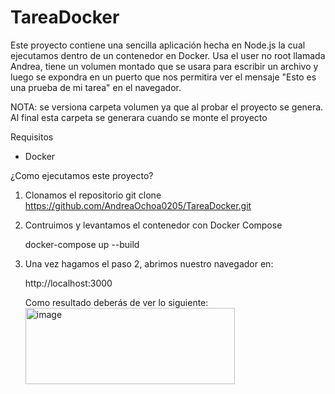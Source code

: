 # TareaDocker

Este proyecto contiene una sencilla aplicación hecha en Node.js la cual ejecutamos dentro de un contenedor en Docker. Usa el user no root llamada Andrea, tiene un volumen montado que se usara para escribir un archivo y luego se expondra en un puerto que nos permitira ver el mensaje "Esto es una prueba de mi tarea" en el navegador.

NOTA: se versiona carpeta volumen ya que al probar el proyecto se genera. Al final esta carpeta se generara cuando se monte el proyecto

Requisitos
* Docker

¿Como ejecutamos este proyecto?
1. Clonamos el repositorio
   git clone https://github.com/AndreaOchoa0205/TareaDocker.git

2. Contruimos y levantamos el contenedor con Docker Compose

      docker-compose up --build

3. Una vez hagamos el paso 2, abrimos nuestro navegador en:

   http://localhost:3000

   Como resultado deberás de ver lo siguiente:
   <img width="335" height="122" alt="image" src="https://github.com/user-attachments/assets/647cacdb-a27f-4e45-8686-f1765f52a4a1" />

